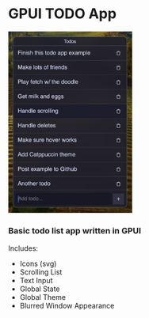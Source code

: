 # GPUI TODO App

<img src="screengrab.png" alt="drawing" style="width:250px;"/>

### Basic todo list app written in GPUI

Includes:
* Icons (svg)
* Scrolling List
* Text Input
* Global State
* Global Theme
* Blurred Window Appearance
